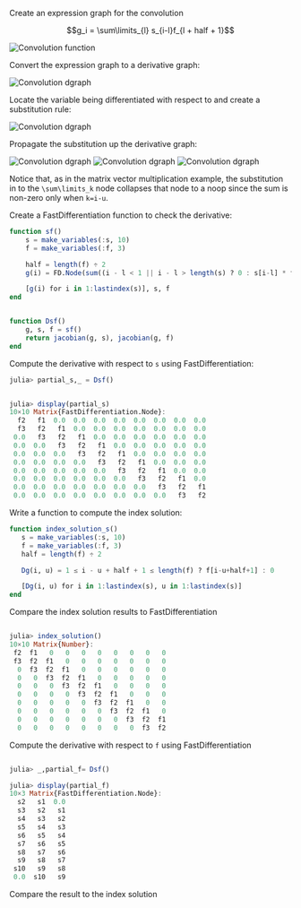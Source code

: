 
 Create an expression graph for the convolution 
 
 ```math
g_i = \sum\limits_{l} s_{i-l}f_{l + half + 1}
```

![Convolution function](illustrations/convolution/convolution_illustration.svg)

Convert the expression graph to a derivative graph:

![Convolution dgraph](illustrations/convolution/convolution_partial_s_step0D.svg)

Locate the variable being differentiated with respect to and create a substitution rule:

![Convolution dgraph](illustrations/convolution/convolution_partial_s_step1D.svg)

Propagate the substitution up the derivative graph:

![Convolution dgraph](illustrations/convolution/convolution_partial_s_step2D.svg)
![Convolution dgraph](illustrations/convolution/convolution_partial_s_step3D.svg)
![Convolution dgraph](illustrations/convolution/convolution_partial_s_step4D.svg)

Notice that, as in the matrix vector multiplication example, the substitution in to the ``\sum\limits_k`` node collapses that node to a noop since the sum is non-zero only when ``k=i-u``.


Create a FastDifferentiation function to check the derivative:
```julia
function sf()
    s = make_variables(:s, 10)
    f = make_variables(:f, 3)

    half = length(f) ÷ 2
    g(i) = FD.Node(sum((i - l < 1 || i - l > length(s) ? 0 : s[i-l] * f[l+half+1]) for l in -half:half))

    [g(i) for i in 1:lastindex(s)], s, f
end


function Dsf()
    g, s, f = sf()
    return jacobian(g, s), jacobian(g, f)
end
```

Compute the derivative with respect to `s` using FastDifferentiation:


```julia
julia> partial_s,_ = Dsf()


julia> display(partial_s)
10×10 Matrix{FastDifferentiation.Node}:
  f2   f1  0.0  0.0  0.0  0.0  0.0  0.0  0.0  0.0
  f3   f2   f1  0.0  0.0  0.0  0.0  0.0  0.0  0.0
 0.0   f3   f2   f1  0.0  0.0  0.0  0.0  0.0  0.0
 0.0  0.0   f3   f2   f1  0.0  0.0  0.0  0.0  0.0
 0.0  0.0  0.0   f3   f2   f1  0.0  0.0  0.0  0.0
 0.0  0.0  0.0  0.0   f3   f2   f1  0.0  0.0  0.0
 0.0  0.0  0.0  0.0  0.0   f3   f2   f1  0.0  0.0
 0.0  0.0  0.0  0.0  0.0  0.0   f3   f2   f1  0.0
 0.0  0.0  0.0  0.0  0.0  0.0  0.0   f3   f2   f1
 0.0  0.0  0.0  0.0  0.0  0.0  0.0  0.0   f3   f2
```

 Write a function to compute the index solution:
 ```julia
 function index_solution_s()
    s = make_variables(:s, 10)
    f = make_variables(:f, 3)
    half = length(f) ÷ 2

    Dg(i, u) = 1 ≤ i - u + half + 1 ≤ length(f) ? f[i-u+half+1] : 0

    [Dg(i, u) for i in 1:lastindex(s), u in 1:lastindex(s)]
end
```
Compare the index solution results to FastDifferentiation

```julia

julia> index_solution()
10×10 Matrix{Number}:
 f2  f1   0   0   0   0   0   0   0   0
 f3  f2  f1   0   0   0   0   0   0   0
  0  f3  f2  f1   0   0   0   0   0   0
  0   0  f3  f2  f1   0   0   0   0   0
  0   0   0  f3  f2  f1   0   0   0   0
  0   0   0   0  f3  f2  f1   0   0   0
  0   0   0   0   0  f3  f2  f1   0   0
  0   0   0   0   0   0  f3  f2  f1   0
  0   0   0   0   0   0   0  f3  f2  f1
  0   0   0   0   0   0   0   0  f3  f2
```

Compute the derivative with respect to `f` using FastDifferentiation
```julia

julia> _,partial_f= Dsf()

julia> display(partial_f)
10×3 Matrix{FastDifferentiation.Node}:
  s2   s1  0.0
  s3   s2   s1
  s4   s3   s2
  s5   s4   s3
  s6   s5   s4
  s7   s6   s5
  s8   s7   s6
  s9   s8   s7
 s10   s9   s8
 0.0  s10   s9
```
Compare the result to the index solution
```julia
```

 





